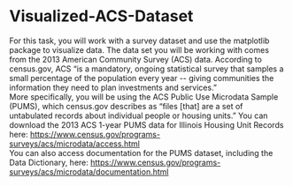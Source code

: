 # Visualized-ACS-Dataset
For this task, you will work with a survey dataset and use the matplotlib package to visualize data. The data
set you will be working with comes from the 2013 American Community Survey (ACS) data. According to
census.gov, ACS “is a mandatory, ongoing statistical survey that samples a small percentage of the population
every year -- giving communities the information they need to plan investments and services.” \
More specifically, you will be using the ACS Public Use Microdata Sample
(PUMS), which census.gov describes as “files [that] are a set of untabulated records about individual people or
housing units.”
You can download the 2013 ACS 1-year PUMS data for Illinois Housing Unit Records here:
https://www.census.gov/programs-surveys/acs/microdata/access.html \
You can also access documentation for the PUMS dataset, including the Data Dictionary, here:
https://www.census.gov/programs-surveys/acs/microdata/documentation.html
